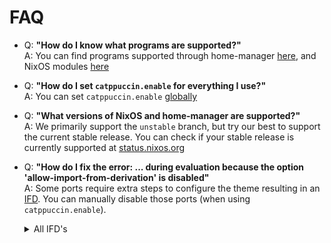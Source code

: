 # FAQ

- Q: **"How do I know what programs are supported?"**\
  A: You can find programs supported through home-manager [here](options/home-manager-options.md),
  and NixOS modules [here](options/nixos-options.md)

- Q: **"How do I set `catppuccin.enable` for everything I use?"**\
  A: You can set `catppuccin.enable` [globally](options/nixos-options.md#catppuccinenable)

- Q: **"What versions of NixOS and home-manager are supported?"**\
  A: We primarily support the `unstable` branch, but try our best to support the current stable release.
  You can check if your stable release is currently supported at [status.nixos.org](https://status.nixos.org/)

- Q: **"How do I fix the error: ... during evaluation because the option 'allow-import-from-derivation' is disabled"**\
  A: Some ports require extra steps to configure the theme resulting in an [IFD](https://wiki.nixos.org/wiki/Import_From_Derivation).
  You can manually disable those ports (when using `catppuccin.enable`).
  <details>
  <summary>All IFD's</summary>

  ```nix
  services = {
    dunst.catppuccin.enable = false;
    mako.catppuccin.enable = false;
  };
  programs = {
    cava.catppuccin.enable = false;
    foot.catppuccin.enable = false;
    gh-dash.catppuccin.enable = false;
    imv.catppuccin.enable = false;
    kitty.catppuccin.enable = false; # IFD is inside HM
    lazygit.catppuccin.enable = false;
    mpv.catppuccin.enable = false;
    swaylock.catppuccin.enable = false;
    tofi.catppuccin.enable = false;
    zathura.catppuccin.enable = false;
  };
  ```
  </details>
